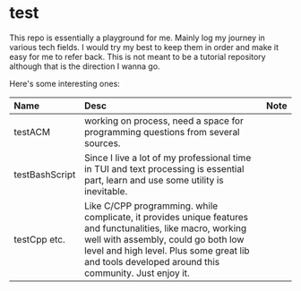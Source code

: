 test
================================================================================

This repo is essentially a playground for me.
Mainly log my journey in various tech fields.
I would try my best to keep them in order and make it easy for me to refer back.
This is not meant to be a tutorial repository although that is the direction I wanna go.

Here's some interesting ones:

| Name | Desc | Note |
|:-----|:-----|:-----|
| testACM | working on process, need a space for programming questions from several sources. | |
| testBashScript | Since I live a lot of my professional time in TUI and text processing is essential part, learn and use some utility is inevitable. | |
| testCpp etc. | Like C/CPP programming. while complicate, it provides unique features and functunalities, like macro, working well with assembly, could go both low level and high level. Plus some great lib and tools developed around this community. Just enjoy it. | |

